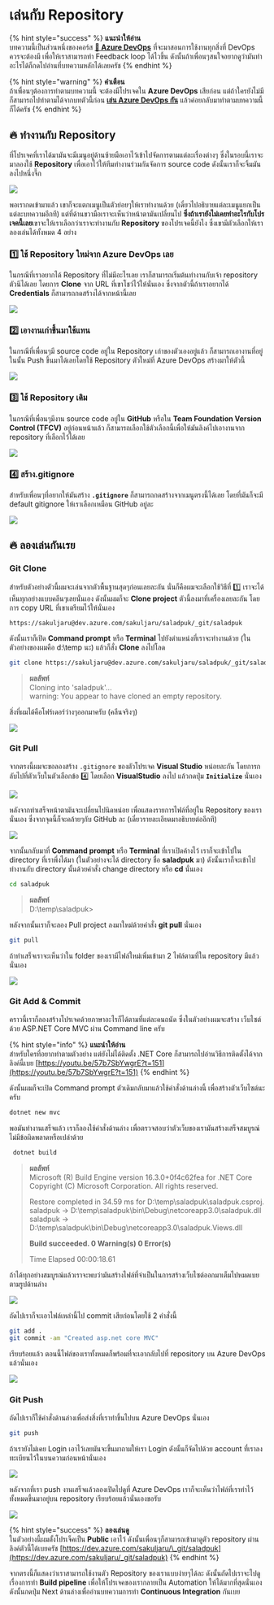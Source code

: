# เล่นกับ Repository

{% hint style="success" %}
**แนะนำให้อ่าน**  
บทความนี้เป็นส่วนหนึ่งของคอร์ส [**👶 Azure DevOps**](https://saladpuk.gitbook.io/learn/cloud/azure-devops) ที่จะมาสอนการใช้งานทุกสิ่งที่ DevOps ควรจะต้องมี เพื่อให้เราสามารถทำ Feedback loop ได้ไวขึ้น ดังนั้นถ้าเพื่อนๆสนใจอยากดูว่ามันทำอะไรได้ก็กดไปอ่านที่บทความหลักได้เลยครัช
{% endhint %}

{% hint style="warning" %}
**คำเตือน**  
ถ้าเพื่อนๆต้องการทำตามบทความนี้ จะต้องมีโปรเจคใน **Azure DevOps** เสียก่อน แต่ถ้าใครยังไม่มีก็สามารถไปทำตามได้จากบทตัวนี้ก่อน [**เล่น Azure DevOps กัน**](https://saladpuk.gitbook.io/learn/cloud/azure-devops/azure-devops) แล้วค่อยกลับมาทำตามบทความนี้ก็ได้ครัช
{% endhint %}

## 🔥 ทำงานกับ Repository

ที่โปรเจคที่เราได้มามันจะมีเมนูอยู่ด้านซ้ายมือเอาไว้เข้าไปจัดการตามแต่ละเรื่องต่างๆ ซึ่งในรอบนี้เราจะมาลองใช้ **Repository** เพื่อเอาไว้ให้ทีมทำงานร่วมกันจัดการ source code ดังนั้นเราก็จะจิ้มมันลงไปหนึ่งจึ๊ก

![](../../.gitbook/assets/image%20%28555%29.png)

พอเรากดเข้ามาแล้ว เขาก็จะแตกเมนูเป็นตัวย่อยๆให้เราทำงานด้วย \(เดี๋ยวไปอธิบายแต่ละเมนูแยกเป็นแต่ละบทความอีกที\) แต่ที่ด้านขวามือเราจะเห็นว่าหน้าตามันเปลี่ยนไป **ซึ่งถ้าเรายังไม่เคยทำอะไรกับโปรเจคนี้เลย**เขาจะให้เราเลือกว่าเราจะทำงานกับ **Repository** ของโปรเจคนี้ยังไง ซึ่งเขามีตัวเลือกให้เราลองเล่นได้ทั้งหมด 4 อย่าง

### 1️⃣ ใช้ Repository ใหม่จาก Azure DevOps เลย

ในกรณีที่เราอยากได้ Repository ที่ไม่มีอะไรเลย เราก็สามารถเริ่มต้นทำงานกับเจ้า repository ตัวนีได้เลย โดยการ **Clone** จาก URL ที่เขาโชว์ไว้ให้นั่นเอง ซึ่งจากตัวนี้ถ้าเราอยากได้ **Credentials** ก็สามารถกดสร้างได้จากหน้านี้เลย

![](../../.gitbook/assets/image%20%2864%29.png)

### 2️⃣ เอางานเก่าขึ้นมาใช้แทน

ในกรณีที่เพื่อนๆมี source code อยู่ใน Repository เก่าของตัวเองอยู่แล้ว ก็สามารถเอางานที่อยู่ในนั้น Push ขึ้นมาได้เลยโดยใช้ Repository ตัวใหม่ที่ Azure DevOps สร้างมาให้ตัวนี้

![](../../.gitbook/assets/image%20%28206%29.png)

### 3️⃣ ใช้ Repository เดิม

ในกรณีที่เพื่อนๆมีงาน source code อยู่ใน **GitHub** หรือใน **Team Foundation Version Control \(TFCV\)** อยู่ก่อนหน้าแล้ว ก็สามารถเลือกใช้ตัวเลือกนี้เพื่อให้มันลิงค์ไปเอางานจาก repository ที่เลือกไว้ได้เลย

![](../../.gitbook/assets/image%20%28150%29.png)

### 4️⃣ สร้าง.gitignore

สำหรับเพื่อนๆที่อยากให้มันสร้าง **`.gitignore`** ก็สามารถกดสร้างจากเมนูตรงนี้ได้เลย โดยที่มันก็จะมี default gitignore ให้เราเลือกเหมือน GitHub อยู่ละ

![](../../.gitbook/assets/image%20%28611%29.png)

## 🔥 ลองเล่นกันเรย

### Git Clone

สำหรับตัวอย่างตัวนี้ผมจะเล่นจากตัวพื้นฐานสุดๆก่อนเลยละกัน นั่นก็คือผมจะเลือกใช้วิธีที่ 1️⃣ เราจะได้เห็นทุกอย่างแบบคลีนๆเลยนั่นเอง ดังนั้นผมก็จะ **Clone project** ตัวนี้ลงมาที่เครื่องเลยละกัน โดยการ copy URL ที่เขาเตรียมไว้ให้นั่นเอง

```text
https://sakuljaru@dev.azure.com/sakuljaru/saladpuk/_git/saladpuk
```

ดังนั้นเราก็เปิด **Command prompt** หรือ **Terminal** ไปยังตำแหน่งที่เราจะทำงานด้วย \(ในตัวอย่างของผมคือ d:\temp นะ\) แล้วก็สั่ง **Clone** ลงไปโลด

```bash
git clone https://sakuljaru@dev.azure.com/sakuljaru/saladpuk/_git/saladpuk
```

> **ผลลัพท์**  
> Cloning into 'saladpuk'...   
> warning: You appear to have cloned an empty repository.

สิ่งที่ผมได้คือโฟร์เดอร์ว่างๆออกมาครับ \(คลีนจริงๆ\)

![](../../.gitbook/assets/image%20%28260%29.png)

### Git Pull

จากตรงนี้ผมจะขอลองสร้าง `.gitignore` ของตัวโปรเจค **Visual Studio** หน่อยละกัน โดยการกลับไปที่ตัวเว็บในตัวเลือกข้อ 4️⃣ โดยเลือก **VisualStudio** ลงไป แล้วกดปุ่ม **`Initialize`** นั่นเอง

![](../../.gitbook/assets/image%20%28672%29.png)

หลังจากทำเสร็จหน้าตามันจะเปลี่ยนไปนิดหน่อย เพื่อแสดงรายการไฟล์ที่อยู่ใน Repository ของเรานั่นเอง ซึ่งจากจุดนี้ก็จะคล้ายๆกับ GitHub ละ \(เดี๋ยวรายละเอียดมาอธิบายต่ออีกที\)

![](../../.gitbook/assets/image%20%28406%29.png)

จากนั้นกลับมาที่ **Command prompt** หรือ **Terminal** ที่เราเปิดค้างไว้ เราก็จะเข้าไปใน directory ที่เราพึ่งได้มา \(ในตัวอย่างจะได้ directory ชื่อ **saladpuk** มา\) ดังนั้นเราก็จะเข้าไปทำงานกับ directory นั้นด้วยคำสั่ง change directory หรือ **cd** นั่นเอง

```bash
cd saladpuk
```

> **ผลลัพท์**  
> D:\temp\saladpuk&gt;

หลังจากนั้นเราก็จะลอง Pull project ลงมาใหม่ด้วยคำสั่ง **git pull** นั่นเอง

```bash
git pull
```

ถ้าทำเสร็จเราจะเห็นว่าใน folder ของเรามีไฟล์ใหม่เพิ่มเข้ามา 2 ไฟล์ตามที่ใน repository มีแล้วนั่นเอง

![](../../.gitbook/assets/image%20%28394%29.png)

### Git Add & Commit

คราวนี้เราก็ลองสร้างโปรเจคด้วยภาษาอะไรก็ได้ตามที่แต่ละคนถนัด ซึ่งในตัวอย่างผมจะสร้าง เว็บไซต์ ด้วย ASP.NET Core MVC ผ่าน Command line ครับ

{% hint style="info" %}
**แนะนำให้อ่าน**  
สำหรับใครที่อยากทำตามตัวอย่าง แต่ยังไม่ได้ติดตั้ง .NET Core ก็สามารถไปอ่านวิธีการติดตั้งได้จากลิงค์นี้เบย [https://youtu.be/57b7SbYwgrE?t=151](https://youtu.be/57b7SbYwgrE?t=151)
{% endhint %}

ดังนั้นผมก็จะเปิด Command prompt ตัวเดิมกลับมาแล้วใช้คำสั่งด้านล่างนี้ เพื่อสร้างตัวเว็บไซต์นะครับ

```bash
dotnet new mvc
```

พอมันทำงานเสร็จแล้ว เราก็ลองใช้คำสั่งด้านล่าง เพื่อตรวจสอบว่าตัวเว็บของเรามันสร้างเสร็จสมบูรณ์ไม่มีข้อผิดพลาดหรือเปล่าด้วย

```bash
 dotnet build
```

> **ผลลัพท์**  
> Microsoft \(R\) Build Engine version 16.3.0+0f4c62fea for .NET Core Copyright \(C\) Microsoft Corporation. All rights reserved.
>
> Restore completed in 34.59 ms for D:\temp\saladpuk\saladpuk.csproj. saladpuk -&gt; D:\temp\saladpuk\bin\Debug\netcoreapp3.0\saladpuk.dll saladpuk -&gt; D:\temp\saladpuk\bin\Debug\netcoreapp3.0\saladpuk.Views.dll
>
> **Build succeeded. 0 Warning\(s\) 0 Error\(s\)**
>
> Time Elapsed 00:00:18.61

ถ้าได้ทุกอย่างสมบูรณ์แล้วเราจะพบว่ามันสร้างไฟล์ที่จำเป็นในการสร้างเว็บไซต์ออกมาเต็มไปหมดเบย ตามรูปด้านล่าง

![](../../.gitbook/assets/image%20%28353%29.png)

ถัดไปเราก็จะเอาไฟล์เหล่านี้ไป commit เสียก่อนโดยใช้ 2 คำสั่งนี้

```bash
git add .
git commit -am "Created asp.net core MVC"
```

เรียบร้อยแล้ว ตอนนี้ไฟล์ของเราทั้งหมดก็พร้อมที่จะเอากลับไปที่ repository บน Azure DevOps แล้วนั่นเอง

![](../../.gitbook/assets/image%20%28132%29.png)

### Git Push

ถัดไปเราก็ใช้คำสั่งด้านล่างเพื่อส่งสิ่งที่เราทำขึ้นไปบน Azure DevOps นั่นเอง

```bash
git push
```

ถ้าเรายังไม่เคย Login เอาไว้เลยมันจะขึ้นมาถามให้เรา Login ดังนั้นก็จัดไปด้วย account ที่เราลงทะเบียนไว้ในบนความก่อนหน้านั่นเอง

![](../../.gitbook/assets/image%20%28136%29.png)

หลังจากที่เรา push งานเสร็จแล้วลองเปิดไปดูที่ Azure DevOps เราก็จะเห็นว่าไฟล์ที่เราทำไว้ทั้งหมดขึ้นมาอยู่บน repository เรียบร้อยแล้วนั่นเองขอรับ

![](../../.gitbook/assets/image%20%28635%29.png)

{% hint style="success" %}
**ลองเล่นดู**  
ในตัวอย่างนี้ผมตั้งโปรเจ็คเป็น **Public** เอาไว้ ดังนั้นเพื่อนๆก็สามารถเข้ามาดูตัว repository ผ่านลิงค์ตัวนี้ได้เบยครัช [https://dev.azure.com/sakuljaru/\_git/saladpuk](https://dev.azure.com/sakuljaru/_git/saladpuk)
{% endhint %}

จากตรงนี้ก็แสดงว่าเราสามารถใช้งานตัว Repository ของเราแบบง่ายๆได้ละ ดังนั้นถัดไปเราจะไปดูเรื่องการทำ **Build pipeline** เพื่อให้โปรเจคของเรากลายเป็น Automation ให้ได้มากที่สุดนั่นเอง ดังนั้นกดปุ่ม Next ด้านล่างเพื่ออ่านบทความการทำ **Continuous Integration** กันเบย 



